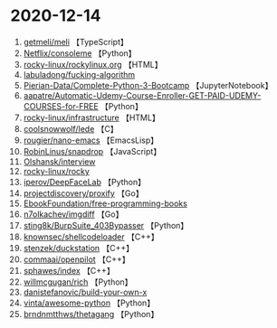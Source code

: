 # 2020-12-14

1. [getmeli/meli](https://github.com/getmeli/meli) 【TypeScript】
2. [Netflix/consoleme](https://github.com/Netflix/consoleme) 【Python】
3. [rocky-linux/rockylinux.org](https://github.com/rocky-linux/rockylinux.org) 【HTML】
4. [labuladong/fucking-algorithm](https://github.com/labuladong/fucking-algorithm) 
5. [Pierian-Data/Complete-Python-3-Bootcamp](https://github.com/Pierian-Data/Complete-Python-3-Bootcamp) 【JupyterNotebook】
6. [aapatre/Automatic-Udemy-Course-Enroller-GET-PAID-UDEMY-COURSES-for-FREE](https://github.com/aapatre/Automatic-Udemy-Course-Enroller-GET-PAID-UDEMY-COURSES-for-FREE) 【Python】
7. [rocky-linux/infrastructure](https://github.com/rocky-linux/infrastructure) 【HTML】
8. [coolsnowwolf/lede](https://github.com/coolsnowwolf/lede) 【C】
9. [rougier/nano-emacs](https://github.com/rougier/nano-emacs) 【EmacsLisp】
10. [RobinLinus/snapdrop](https://github.com/RobinLinus/snapdrop) 【JavaScript】
11. [Olshansk/interview](https://github.com/Olshansk/interview) 
12. [rocky-linux/rocky](https://github.com/rocky-linux/rocky) 
13. [iperov/DeepFaceLab](https://github.com/iperov/DeepFaceLab) 【Python】
14. [projectdiscovery/proxify](https://github.com/projectdiscovery/proxify) 【Go】
15. [EbookFoundation/free-programming-books](https://github.com/EbookFoundation/free-programming-books) 
16. [n7olkachev/imgdiff](https://github.com/n7olkachev/imgdiff) 【Go】
17. [sting8k/BurpSuite_403Bypasser](https://github.com/sting8k/BurpSuite_403Bypasser) 【Python】
18. [knownsec/shellcodeloader](https://github.com/knownsec/shellcodeloader) 【C++】
19. [stenzek/duckstation](https://github.com/stenzek/duckstation) 【C++】
20. [commaai/openpilot](https://github.com/commaai/openpilot) 【C++】
21. [sphawes/index](https://github.com/sphawes/index) 【C++】
22. [willmcgugan/rich](https://github.com/willmcgugan/rich) 【Python】
23. [danistefanovic/build-your-own-x](https://github.com/danistefanovic/build-your-own-x) 
24. [vinta/awesome-python](https://github.com/vinta/awesome-python) 【Python】
25. [brndnmtthws/thetagang](https://github.com/brndnmtthws/thetagang) 【Python】
